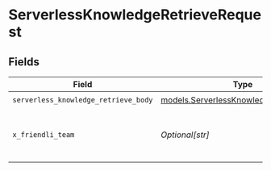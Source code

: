 # ServerlessKnowledgeRetrieveRequest


## Fields

| Field                                                                                  | Type                                                                                   | Required                                                                               | Description                                                                            |
| -------------------------------------------------------------------------------------- | -------------------------------------------------------------------------------------- | -------------------------------------------------------------------------------------- | -------------------------------------------------------------------------------------- |
| `serverless_knowledge_retrieve_body`                                                   | [models.ServerlessKnowledgeRetrieveBody](../models/serverlessknowledgeretrievebody.md) | :heavy_check_mark:                                                                     | N/A                                                                                    |
| `x_friendli_team`                                                                      | *Optional[str]*                                                                        | :heavy_minus_sign:                                                                     | ID of team to run requests as (optional parameter).                                    |